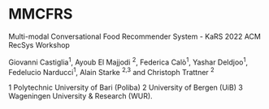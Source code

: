 # MMCFRS
Multi-modal Conversational Food Recommender System - KaRS 2022 ACM RecSys Workshop

Giovanni Castiglia<sup>1</sup>, Ayoub El Majjodi <sup>2</sup>, Federica Calò<sup>1</sup>, Yashar Deldjoo<sup>1</sup>, Fedelucio Narducci<sup>1</sup>, Alain Starke <sup>2,3</sup> and Christoph Trattner <sup>2</sup>

1 Polytechnic University of Bari (Poliba)
2 University of Bergen (UiB)
3 Wageningen University & Research (WUR). 
